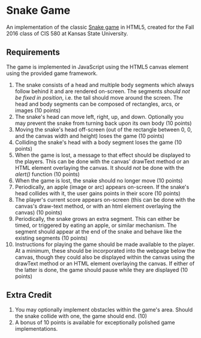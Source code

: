 # Snake Game
An implementation of the classic [Snake game](https://en.wikipedia.org/wiki/Snake_(video_game)) in HTML5, created for the Fall 2016 class of CIS 580 at Kansas State University.

## Requirements
The game is implemented in JavaScript using the HTML5 canvas element using the provided game framework.

1. The snake consists of a head and multiple body segments which always follow behind it and are rendered on-screen. The segments _should not be fixed in position_, i.e. the tail should move around the screen.  The head and body segments can be composed of rectangles, arcs, or images (10 points)
2. The snake's head can move left, right, up, and down. Optionally you may prevent the snake from turning back upon its own body (10 points)
3. Moving the snake's head off-screen (out of the rectangle between 0, 0, and the canvas width and height) loses the game (10 points)
4. Colliding the snake's head with a body segment loses the game (10 points)
5. When the game is lost, a message to that effect should be displayed to the players.  This can be done with the canvas' drawText method or an HTML element overlaying the canvas.  It should _not_ be done with the _alert()_ function (10 points)
6. When the game is lost, the snake should no longer move (10 points)
7. Periodically, an apple (image or arc) appears on-screen.  If the snake's head collides with it, the user gains points in their score (10 points)
8. The player's current score appears on-screen (this can be done with the canvas's draw-text method, or with an html element overlaying the canvas) (10 points)
9. Periodically, the snake grows an extra segment.  This can either be timed, or triggered by eating an apple, or similar mechanism.  The segment should appear at the end of the snake and behave like the existing segments (10 points)
10. Instructions for playing the game should be made available to the player. At a minimum, these should be incorporated into the webpage below the canvas, though they could also be displayed within the canvas using the drawText method or an HTML element overlaying the canvas.  If either of the latter is done, the game should pause while they are displayed (10 points)

## Extra Credit
1. You may optionally implement obstacles within the game's area.  Should the snake collide with one, the game should end. (10)
2. A bonus of 10 points is available for exceptionally polished game implementations.

